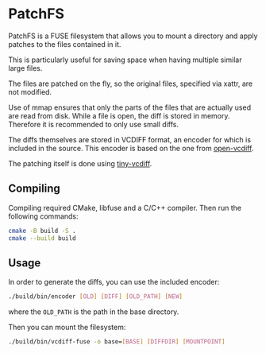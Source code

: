 # PatchFS

PatchFS is a FUSE filesystem that allows you to mount a directory and apply patches to the files contained in it.

This is particularly useful for saving space when having multiple similar large files.

The files are patched on the fly, so the original files, specified via xattr, are not modified.

Use of mmap ensures that only the parts of the files that are actually used are read from disk. While a file is open, the diff is stored in memory. Therefore it is recommended to only use small diffs.

The diffs themselves are stored in VCDIFF format, an encoder for which is included in the source. This encoder is based on the one from [open-vcdiff](https://github.com/google/open-vcdiff).

The patching itself is done using [tiny-vcdiff](https://github.com/jue89/tiny-vcdiff).

## Compiling

Compiling required CMake, libfuse and a C/C++ compiler. Then run the following commands:
```bash
cmake -B build -S .
cmake --build build
```

## Usage

In order to generate the diffs, you can use the included encoder:
```bash
./build/bin/encoder [OLD] [DIFF] [OLD_PATH] [NEW]
```
where the `OLD_PATH` is the path in the base directory.

Then you can mount the filesystem:
```bash
./build/bin/vcdiff-fuse -o base=[BASE] [DIFFDIR] [MOUNTPOINT]
```

